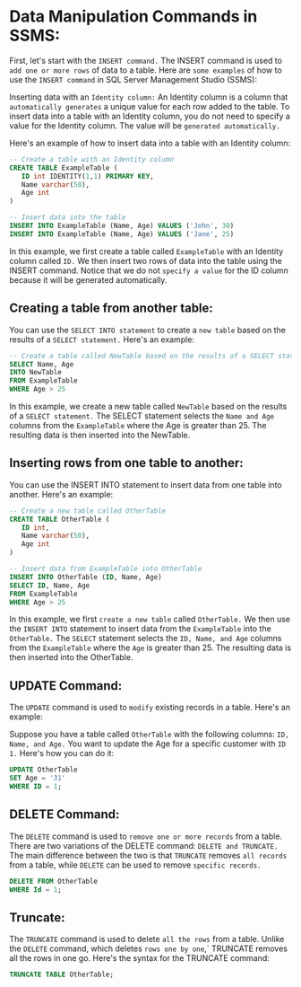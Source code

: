 # Data Manipulation Commands in SSMS:
First, let's start with the `INSERT command.` The INSERT command is used to `add one or more rows` of data to a table. Here are `some examples` of how to use the `INSERT command` in SQL Server Management Studio (SSMS):

Inserting data with an `Identity column:`
An Identity column is a column that `automatically generates` a unique value for each row added to the table. To insert data into a table with an Identity column, you do not need to specify a value for the Identity column. The value will be `generated automatically.`

Here's an example of how to insert data into a table with an Identity column:

```sql
-- Create a table with an Identity column
CREATE TABLE ExampleTable (
   ID int IDENTITY(1,1) PRIMARY KEY,
   Name varchar(50),
   Age int
)

-- Insert data into the table
INSERT INTO ExampleTable (Name, Age) VALUES ('John', 30)
INSERT INTO ExampleTable (Name, Age) VALUES ('Jane', 25)

````
In this example, we first create a table called `ExampleTable` with an Identity column called `ID.` We then insert two rows of data into the table using the INSERT command. Notice that we do not `specify a value` for the ID column because it will be generated automatically.

## Creating a table from another table:
You can use the `SELECT INTO statement` to create a `new table` based on the results of a `SELECT statement.` Here's an example:
```sql
-- Create a table called NewTable based on the results of a SELECT statement
SELECT Name, Age
INTO NewTable
FROM ExampleTable
WHERE Age > 25
````
In this example, we create a new table called `NewTable` based on the results of a `SELECT statement.` The SELECT statement selects the `Name and Age` columns from the `ExampleTable` where the Age is greater than 25. The resulting data is then inserted into the NewTable.
## Inserting rows from one table to another:

You can use the INSERT INTO statement to insert data from one table into another. Here's an example:
```sql
-- Create a new table called OtherTable
CREATE TABLE OtherTable (
   ID int,
   Name varchar(50),
   Age int
)

-- Insert data from ExampleTable into OtherTable
INSERT INTO OtherTable (ID, Name, Age)
SELECT ID, Name, Age
FROM ExampleTable
WHERE Age > 25
````
In this example, we first `create a new table` called `OtherTable.` We then use the `INSERT INTO` statement to insert data from the `ExampleTable` into the `OtherTable.` The `SELECT` statement selects the `ID, Name, and Age` columns from the `ExampleTable` where the `Age` is greater than 25. The resulting data is then inserted into the OtherTable.

## UPDATE Command:
The `UPDATE` command is used to `modify` existing records in a table. Here's an example:

Suppose you have a table called `OtherTable` with the following columns: `ID, Name, and Age.` You want to update the Age for a specific customer with `ID 1.` Here's how you can do it:
```sql
UPDATE OtherTable
SET Age = '31'
WHERE ID = 1;
```
## DELETE Command:
The `DELETE` command is used to `remove one or more records` from a table. There are two variations of the DELETE command: `DELETE and TRUNCATE.` The main difference between the two is that `TRUNCATE` removes `all records` from a table, while `DELETE` can be used to remove `specific records.`
```sql
DELETE FROM OtherTable
WHERE Id = 1;
```
## Truncate:
The `TRUNCATE` command is used to delete `all the rows` from a table. Unlike the `DELETE` command, which deletes `rows one by one`,` TRUNCATE removes all the rows in one go. Here's the syntax for the TRUNCATE command:
```sql
TRUNCATE TABLE OtherTable;
```
